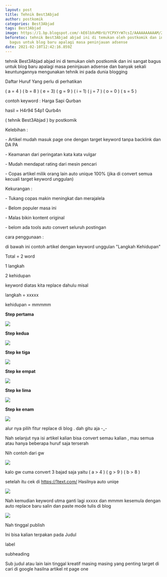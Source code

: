 ```yaml
---
layout: post
title: Tehnik Best3Abjad
author: postkomik
categories: Best3Abjad
tags: Best3Abjad
image: https://1.bp.blogspot.com/-kE6lbXvM8rU/YCPXYrW7csI/AAAAAAAAAAM/2JIzQtwgT3oSY7X8s0ikNBI6C8MCL85YgCLcBGAsYHQ/s490/Best3Abjad.png
beforetoc: tehnik Best3Abjad abjad ini di temukan oleh postkomik dan ini sangat
  bagus untuk blog baru apalagi masa peninjauan adsense
date: 2021-02-10T12:42:16.859Z
---
```

tehnik Best3Abjad abjad ini di temukan oleh postkomik dan ini sangat bagus untuk blog baru apalagi masa peninjauan adsense dan banyak sekali keuntungannya mengunakan tehnik ini pada dunia blogging 

Daftar Huruf Yang perlu di perhatikan

( a = 4 ) ( b = 8 ) ( e = 3) (  g = 9 ) ( i = 1) ( j = 7 ) ( o = 0 ) ( s = 5 )

contoh keyword : Harga Sapi Qurban

hasil = H4r94 54p1 Qurb4n

( tehnik Best3Abjad ) by postkomik

Kelebihan :

\- Artikel mudah masuk page one dengan target keyword tanpa backlink  dan DA PA

\- Keamanan dari peringatan kata kata vulgar

\- Mudah mendapat rating dari mesin pencari 

\- Copas artikel milik orang lain auto unique 100% (jika di convert semua kecuali target keyword unggulan)

Kekurangan :

\- Tukang copas makin meningkat dan merajalela

\- Belom populer masa ini

\- Malas bikin kontent original

\- belom ada tools auto convert seluruh postingan 

cara penggunaan :

di bawah ini contoh artikel dengan keyword unggulan "Langkah Kehidupan"

Total = 2 word

1 langkah

2 kehidupan

keyword diatas kita replace dahulu misal

langkah = xxxxx

kehidupan = mmmmm

**Step pertama**

![](https://1.bp.blogspot.com/-RdPo2pF3HLM/YCPabnH6XZI/AAAAAAAAAAY/ARdS9muZvfczn5ySuY-2-hePTC1Nc19NgCLcBGAsYHQ/s0/pic1.png)

**Step kedua**

![](https://1.bp.blogspot.com/-gwJFQ4OVg-g/YCPbgK1av5I/AAAAAAAAAAo/Ivh0NdL61-w4h2yQm19C1mp45HXubraPgCLcBGAsYHQ/s0/pic1.png)



**Step ke tiga**



![](https://1.bp.blogspot.com/-J_2r8-o3WIw/YCPbgMIn2bI/AAAAAAAAAAg/9XQ7GArrqLAxXsX6O8Ivq_R_OaNfPRj7wCLcBGAsYHQ/s0/pic2.png)





**Step ke empat**





![](https://1.bp.blogspot.com/-_SRzMALEPy4/YCPbgI8vuYI/AAAAAAAAAAk/_L0jb7CB2HIZRvPN6kFsFXoQ19-RFmxcwCLcBGAsYHQ/s0/pic3.png)





**Step ke lima**



![](https://1.bp.blogspot.com/-dqByxwFFh-s/YCPbgrpBUmI/AAAAAAAAAAs/P7fT68JtnBAIiemX1JhCgH7ElFLZXpQZACLcBGAsYHQ/s0/pic4.png)

**Step ke enam**



![](https://1.bp.blogspot.com/-W1qNWNLFnGo/YCPbgxdgznI/AAAAAAAAAAw/atpAwGZFhMw_sqJCpCGjwuR0jikidvneACLcBGAsYHQ/s0/pic5.png)



alur nya pilih fitur replace di blog . dah gitu aja -_-

Nah selanjut nya isi artikel kalian bisa convert semau kalian , mau semua atau hanya beberapa huruf saja terserah

Nih contoh dari gw 

![](https://1.bp.blogspot.com/-6GpJrrpMkS0/YCPdLy4uY6I/AAAAAAAAABI/prFpK-CCJawksvhajkZBCur2s6sKKtoMQCLcBGAsYHQ/s0/pic6.png)



kalo gw cuma convert 3 bajad saja yaitu  ( a > 4 ) ( g > 9 ) ( b > 8 ) 

setelah itu cek di <https://1text.com/>  Hasilnya auto uniqe

![](https://1.bp.blogspot.com/-kjmxKg2aqe8/YCPelpeBziI/AAAAAAAAABU/LULPX-chEyMz2qDdQcxPS0RrZtSREp6aACLcBGAsYHQ/s0/reuslt.png)



 Nah kemudian keyword utma ganti lagi xxxxx dan mmmm kesemula dengan auto replace baru salin dan paste mode tulis di blog



![](https://1.bp.blogspot.com/-0gCBedLmR_0/YCPfdLtHgNI/AAAAAAAAABc/yQRtkTCrRi8LAn12C4aJeu4LjKS0mm2NgCLcBGAsYHQ/s0/akhir.png)





Nah tinggal publish 

Ini bisa kalian terpakan pada Judul

label

subheading

Sub judul atau lain lain tinggal kreatif masing masing yang penting target di cari di google   hasilna artikel nt page one